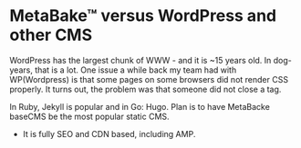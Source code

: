 # MetaBake&trade; versus WordPress and other CMS

WordPress has the largest chunk of WWW - and it is ~15 years old. In dog-years, that is a lot.
One issue a while back my team had with WP(Wordpress) is that some pages on some browsers did not render CSS properly. 
It turns out, the problem was that someone did not close a tag.

In Ruby, Jekyll is popular and in Go: Hugo.
Plan is to have MetaBacke baseCMS be the most popular static CMS.

- It is fully SEO and CDN based, including AMP.


